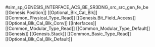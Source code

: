 #sim_sp_GENESIS_INTERFACE_ACS_BE_SR3DNG_src_src_gen_fe_be
[[Genesis.Position]]
[[Optional_Blk_Cal_Blk]]
[[Common_Physical_Type_Read]]
[[Genesis.Bit_Field_Access]]
[[Optional_Blk_Cal_Blk_Conv]]
[[Interfaces]]
[[Common_Modular_Type_Read]]
[[Common_Modular_Type_Default]]
[[Genesis]]
[[Genesis.Stack]]
[[Common_Basic_Type_Read]]
[[Optional_Blk_Cal_Blk_Default]]

